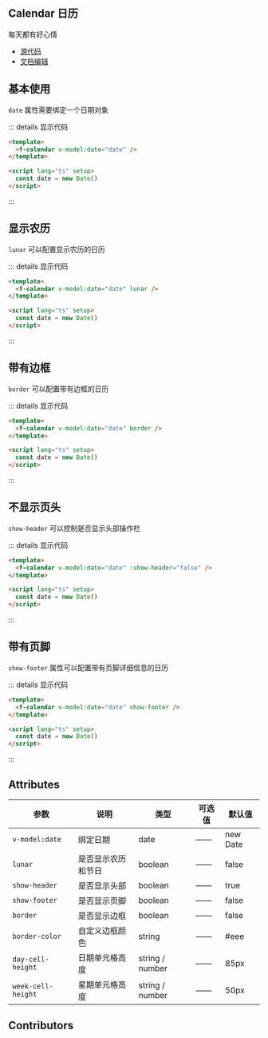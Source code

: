 ## Calendar 日历

每天都有好心情

- [源代码](https://github.com/FightingDesign/fighting-design/tree/master/packages/fighting-design/calendar)
- [文档编辑](https://github.com/FightingDesign/fighting-design/blob/master/docs/docs/components/calendar.md)

## 基本使用

`date` 属性需要绑定一个日期对象

<f-calendar v-model:date="date" />

::: details 显示代码

```html
<template>
  <f-calendar v-model:date="date" />
</template>

<script lang="ts" setup>
  const date = new Date()
</script>
```

:::

## 显示农历

`lunar` 可以配置显示农历的日历

<f-calendar v-model:date="date" lunar/>

::: details 显示代码

```html
<template>
  <f-calendar v-model:date="date" lunar />
</template>

<script lang="ts" setup>
  const date = new Date()
</script>
```

:::

## 带有边框

`border` 可以配置带有边框的日历

<f-calendar v-model:date="date" border/>

::: details 显示代码

```html
<template>
  <f-calendar v-model:date="date" border />
</template>

<script lang="ts" setup>
  const date = new Date()
</script>
```

:::

## 不显示页头

`show-header` 可以控制是否显示头部操作栏

<f-calendar v-model:date="date" :show-header="false"/>

::: details 显示代码

```html
<template>
  <f-calendar v-model:date="date" :show-header="false" />
</template>

<script lang="ts" setup>
  const date = new Date()
</script>
```

:::

## 带有页脚

`show-footer` 属性可以配置带有页脚详细信息的日历

<f-calendar v-model:date="date" show-footer/>

::: details 显示代码

```html
<template>
  <f-calendar v-model:date="date" show-footer />
</template>

<script lang="ts" setup>
  const date = new Date()
</script>
```

:::

## Attributes

| 参数               | 说明               | 类型            | 可选值 | 默认值   |
| ------------------ | ------------------ | --------------- | ------ | -------- |
| `v-model:date`     | 绑定日期           | date            | ——     | new Date |
| `lunar`            | 是否显示农历和节日 | boolean         | ——     | false    |
| `show-header`      | 是否显示头部       | boolean         | ——     | true     |
| `show-footer`      | 是否显示页脚       | boolean         | ——     | false    |
| `border`           | 是否显示边框       | boolean         | ——     | false    |
| `border-color`     | 自定义边框颜色     | string          | ——     | #eee     |
| `day-cell-height`  | 日期单元格高度     | string / number | ——     | 85px     |
| `week-cell-height` | 星期单元格高度     | string / number | ——     | 50px     |

## Contributors

<a href="https://github.com/Tyh2001" target="_blank">
  <f-avatar round src="https://avatars.githubusercontent.com/u/73180970?v=4" />
</a>

<script setup>
  const date = new Date()
</script>

